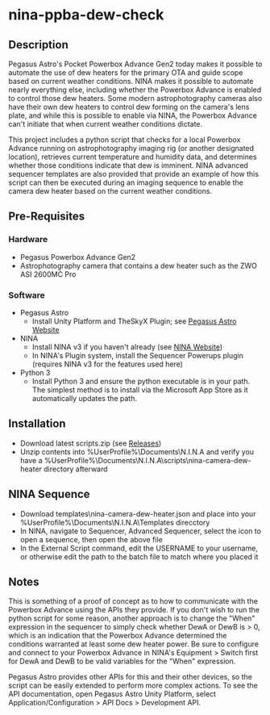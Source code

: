 # nina-ppba-dew-check

## Description

Pegasus Astro's Pocket Powerbox Advance Gen2 today makes it possible to automate the use of dew heaters for the primary OTA and guide scope based on current weather conditions. NINA makes it possible to automate nearly everything else, including whether the Powerbox Advance is enabled to control those dew heaters. Some modern astrophotography cameras also have their own dew heaters to control dew forming on the camera's lens plate, and while this is possible to enable via NINA, the Powerbox Advance can't initiate that when current weather conditions dictate. 

This project includes a python script that checks for a local Powerbox Advance running on astrophotography imaging rig (or another designated location), retrieves current temperature and humidity data, and determines whether those conditions indicate that dew is imminent. NINA advanced sequencer templates are also provided that provide an example of how this script can then be executed during an imaging sequence to enable the camera dew heater based on the current weather conditions.

## Pre-Requisites

### Hardware

- Pegasus Powerbox Advance Gen2
- Astrophotography camera that contains a dew heater such as the ZWO ASI 2600MC Pro

### Software
- Pegasus Astro
  - Install Unity Platform and TheSkyX Plugin; see [Pegasus Astro Website](https://pegasusastro.com/products/pocket-powerbox-advance-gen2)
- NINA
  - Install NINA v3 if you haven't already (see [NINA Website](https://nighttime-imaging.eu))
  - In NINA's Plugin system, install the Sequencer Powerups plugin (requires NINA v3 for the features used here)
- Python 3
  - Install Python 3 and ensure the python executable is in your path. The simplest method is to install via the Microsoft App Store as it automatically updates the path.

## Installation

- Download latest scripts.zip (see [Releases](../../releases))
- Unzip contents into %UserProfile%\Documents\N.I.N.A and verify you have a %UserProfile%\Documents\N.I.N.A\scripts\nina-camera-dew-heater directory afterward

## NINA Sequence

- Download templates\nina-camera-dew-heater.json and place into your %UserProfile%\Documents\N.I.N.A\Templates direcctory
- In NINA, navigate to Sequencer, Advanced Sequencer, select the icon to open a sequence, then open the above file
- In the External Script command, edit the USERNAME to your username, or otherwise edit the path to the batch file to match where you placed it

## Notes

This is something of a proof of concept as to how to communicate with the Powerbox Advance using the APIs they provide. If you don't wish to run the python script for some reason, another approach is to change the "When" expression in the sequencer to simply check whether DewA or DewB is > 0, which is an indication that the Powerbox Advance determined the conditions warranted at least some dew heater power. Be sure to configure and connect to your Powerbox Advance in NINA's Equipment > Switch first for DewA and DewB to be valid variables for the "When" expression.

Pegasus Astro provides other APIs for this and their other devices, so the script can be easily extended to perform more complex actions. To see the API documentation, open Pegasus Astro Unity Platform, select Application/Configuration > API Docs > Development API. 